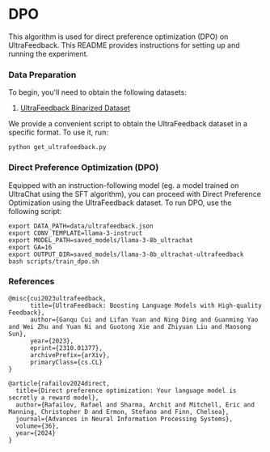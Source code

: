 # DPO

This algorithm is used for direct preference optimization (DPO) on UltraFeedback. This README provides instructions for setting up and running the experiment.

### Data Preparation

To begin, you'll need to obtain the following datasets:

1. [UltraFeedback Binarized Dataset](https://huggingface.co/datasets/HuggingFaceH4/ultrafeedback_binarized)


We provide a convenient script to obtain the UltraFeedback dataset in a specific format. To use it, run:

```
python get_ultrafeedback.py
```

### Direct Preference Optimization (DPO)

Equipped with an instruction-following model (eg. a model trained on UltraChat using the SFT algorithm), you can proceed with Direct Preference Optimization using the UltraFeedback dataset. To run DPO, use the following script:

```
export DATA_PATH=data/ultrafeedback.json
export CONV_TEMPLATE=llama-3-instruct
export MODEL_PATH=saved_models/llama-3-8b_ultrachat
export GA=16
export OUTPUT_DIR=saved_models/llama-3-8b_ultrachat-ultrafeedback
bash scripts/train_dpo.sh
```

### References

```
@misc{cui2023ultrafeedback,
      title={UltraFeedback: Boosting Language Models with High-quality Feedback}, 
      author={Ganqu Cui and Lifan Yuan and Ning Ding and Guanming Yao and Wei Zhu and Yuan Ni and Guotong Xie and Zhiyuan Liu and Maosong Sun},
      year={2023},
      eprint={2310.01377},
      archivePrefix={arXiv},
      primaryClass={cs.CL}
}

@article{rafailov2024direct,
  title={Direct preference optimization: Your language model is secretly a reward model},
  author={Rafailov, Rafael and Sharma, Archit and Mitchell, Eric and Manning, Christopher D and Ermon, Stefano and Finn, Chelsea},
  journal={Advances in Neural Information Processing Systems},
  volume={36},
  year={2024}
}
```